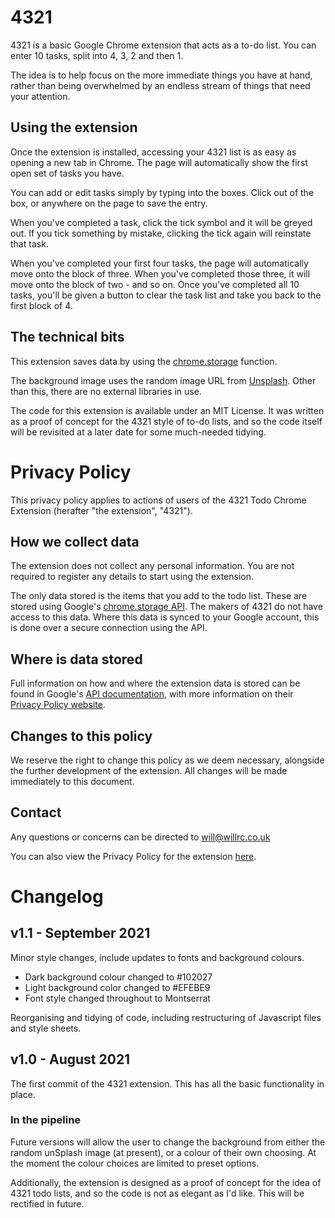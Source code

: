 # 4321

4321 is a basic Google Chrome extension that acts as a to-do list.
You can enter 10 tasks, split into 4, 3, 2 and then 1.

The idea is to help focus on the more immediate things you have at hand, rather than being overwhelmed by an endless stream of things that need your attention.

## Using the extension

Once the extension is installed, accessing your 4321 list is as easy as opening a new tab in Chrome. The page will automatically show the first open set of tasks you have.

You can add or edit tasks simply by typing into the boxes. Click out of the box, or anywhere on the page to save the entry.

When you've completed a task, click the tick symbol and it will be greyed out. If you tick something by mistake, clicking the tick again will reinstate that task.

When you've completed your first four tasks, the page will automatically move onto the block of three. When you've completed those three, it will move onto the block of two - and so on. Once you've completed all 10 tasks, you'll be given a button to clear the task list and take you back to the first block of 4.

## The technical bits

This extension saves data by using the [chrome.storage](https://developer.chrome.com/docs/extensions/reference/storage/) function.

The background image uses the random image URL from [Unsplash](https://source.unsplash.com/). Other than this, there are no external libraries in use.

The code for this extension is available under an MIT License. It was written as a proof of concept for the 4321 style of to-do lists, and so the code itself will be revisited at a later date for some much-needed tidying.

# Privacy Policy

This privacy policy applies to actions of users of the 4321 Todo Chrome Extension (herafter "the extension", "4321").

## How we collect data

The extension does not collect any personal information. You are not required to register any details to start using the extension. 

The only data stored is the items that you add to the todo list. These are stored using Google's [chrome.storage API](https://developer.chrome.com/docs/extensions/reference/storage/). The makers of 4321 do not have access to this data. Where this data is synced to your Google account, this is done over a secure connection using the API.

## Where is data stored

Full information on how and where the extension data is stored can be found in Google's [API documentation](https://developer.chrome.com/docs/extensions/reference/storage/), with more information on their [Privacy Policy website](https://policies.google.com/privacy?hl=en-US).

## Changes to this policy

We reserve the right to change this policy as we deem necessary, alongside the further development of the extension. All changes will be made immediately to this document.

## Contact

Any questions or concerns can be directed to [will@willrc.co.uk](mailto:will@willrc.co.uk)

You can also view the Privacy Policy for the extension [here](https://github.com/willchurchill/4321/blob/main/privacy-policy.md).

# Changelog

## v1.1 - September 2021
Minor style changes, include updates to fonts and background colours.
- Dark background colour changed to #102027
- Light background color changed to #EFEBE9
- Font style changed throughout to Montserrat

Reorganising and tidying of code, including restructuring of Javascript files and style sheets.

## v1.0 - August 2021
The first commit of the 4321 extension. This has all the basic functionality in place.
### In the pipeline
Future versions will allow the user to change the background from either the random unSplash image (at present), or a colour of their own choosing. At the moment the colour choices are limited to preset options.

Additionally, the extension is designed as a proof of concept for the idea of 4321 todo lists, and so the code is not as elegant as I'd like. This will be rectified in future.
